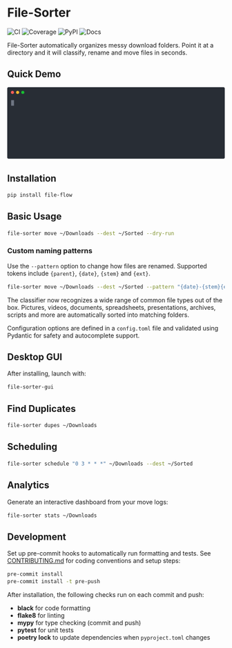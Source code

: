 # File-Sorter

![CI](https://github.com/<ORG>/file-sorter/actions/workflows/ci.yml/badge.svg) ![Coverage](https://codecov.io/gh/<ORG>/file-sorter/branch/main/graph/badge.svg) ![PyPI](https://img.shields.io/pypi/v/file-sorter) ![Docs](https://img.shields.io/badge/docs-online-blue)

File-Sorter automatically organizes messy download folders. Point it at a directory and it will classify, rename and move files in seconds.

## Quick Demo

![Demo](media/demo.svg)

## Installation
```bash
pip install file-flow
```

## Basic Usage
```bash
file-sorter move ~/Downloads --dest ~/Sorted --dry-run
```

### Custom naming patterns
Use the ``--pattern`` option to change how files are renamed. Supported tokens
include ``{parent}``, ``{date}``, ``{stem}`` and ``{ext}``.
```bash
file-sorter move ~/Downloads --dest ~/Sorted --pattern "{date}-{stem}{ext}"
```

The classifier now recognizes a wide range of common file types out of the box.
Pictures, videos, documents, spreadsheets, presentations, archives, scripts and
more are automatically sorted into matching folders.

Configuration options are defined in a `config.toml` file and validated using
Pydantic for safety and autocomplete support.


## Desktop GUI
After installing, launch with:
```bash
file-sorter-gui
```

## Find Duplicates
```bash
file-sorter dupes ~/Downloads
```

## Scheduling
```bash
file-sorter schedule "0 3 * * *" ~/Downloads --dest ~/Sorted
```

## Analytics
Generate an interactive dashboard from your move logs:
```bash
file-sorter stats ~/Downloads
```

## Development
Set up pre-commit hooks to automatically run formatting and tests. See [CONTRIBUTING.md](CONTRIBUTING.md) for coding conventions and setup steps:
```bash
pre-commit install
pre-commit install -t pre-push
```
After installation, the following checks run on each commit and push:
- **black** for code formatting
- **flake8** for linting
- **mypy** for type checking (commit and push)
- **pytest** for unit tests
- **poetry lock** to update dependencies when `pyproject.toml` changes
